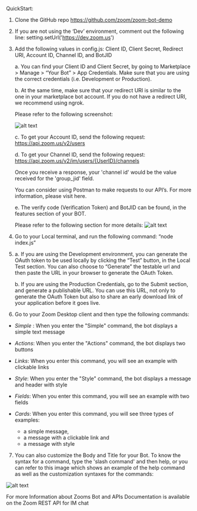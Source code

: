QuickStart:

1. Clone the GitHub repo https://github.com/zoom/zoom-bot-demo

2. If you are not using the ‘Dev’ environment, comment out the following line: setting.setUrl('https://dev.zoom.us')

3. Add the following values in config.js:
Client ID, Client Secret, Redirect URI, Account ID, Channel ID, and BotJID

      a. You can find your Client ID and Client Secret, by going to Marketplace > Manage > “Your Bot” > App Credentials. Make sure that you are using the correct credentials (i.e. Development or Production). 

      b. At the same time, make sure that your redirect URI is similar to the one in your marketplace bot account. If you do not have a redirect URI, we recommend using ngrok.

      Please refer to the following screenshot:

      ![alt text](http://s3.amazonaws.com/user-content.stoplight.io/14683/1554148180886)


      c. To get your Account ID, send the following request:
      https://api.zoom.us/v2/users

      d. To get your Channel ID, send the following request: 
      https://api.zoom.us/v2/im/users/{UserID}/channels

      Once you receive a response, your 'channel id' would be the value received for the 'group_jid' field.

      You can consider using Postman to make requests to our API’s. For more information, please visit here.


      e. The verify code (Verification Token) and BotJID can be found, in the features section of your BOT. 

      Please refer to the following section for more details:
      ![alt text](http://s3.amazonaws.com/user-content.stoplight.io/14683/1554149625443)

4. Go to your Local terminal, and run the following command:
“node index.js”



5. 
      a. If you are using the Development environment, you can generate the OAuth token to be used locally by clicking the “Test” button, in the Local Test section. You can also choose to “Generate” the testable url and then paste the URL in your browser to generate the OAuth Token.

      b.	If you are using the Production Credentials, go to the Submit section, and generate a publishable URL. You can use this URL, not only to generate the OAuth Token but also to share an early download link of your application before it goes live.

6. Go to your Zoom Desktop client and then type the following commands: 

* *Simple* :
When you enter the "Simple" command, the bot displays a simple text message


* *Actions*:
When you enter the "Actions" command, the bot displays two buttons


* *Links*:
When you enter this command, you will see an example with clickable links

* *Style*:
When you enter the "Style" command, the bot displays a message and header with style


* *Fields*:
When you enter this command, you will see an example with two fields 

* *Cards*:
When you enter this command, you will see three types of examples: 
     - a simple message, 
     - a message with a clickable link and  
     - a message with style
 
7. You can also customize the Body and Title for your Bot. To know the syntax for a command, type the 'slash command' and then help, or you can refer to this image which shows an example of the help command as well as the customization syntaxes for the commands:

![alt text](http://s3.amazonaws.com/user-content.stoplight.io/14683/1554149750448)

For more Information about Zooms Bot and APIs Documentation is available on the Zoom REST API for IM chat
